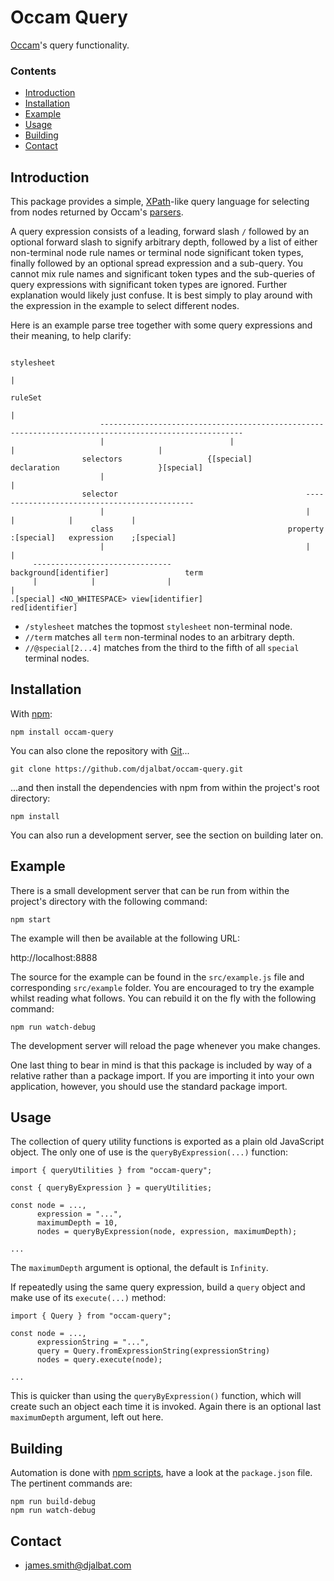 # Occam Query

[Occam](https://github.com/djalbat/occam)'s query functionality.

### Contents

- [Introduction](#introduction)
- [Installation](#installation)
- [Example](#example)
- [Usage](#usage)
- [Building](#building)
- [Contact](#contact)

## Introduction

This package provides a simple, [XPath](https://en.wikipedia.org/wiki/XPath)-like query language for selecting from nodes returned by Occam's [parsers](https://github.com/djalbat/occam-parsers).

A query expression consists of a leading, forward slash `/` followed by an optional forward slash to signify arbitrary depth, followed by a list of either non-terminal node rule names or terminal node significant token types, finally followed by an optional spread expression and a sub-query. You cannot mix rule names and significant token types and the sub-queries of query expressions with significant token types are ignored. Further explanation would likely just confuse. It is best simply to play around with the expression in the example to select different nodes.

Here is an example parse tree together with some query expressions and their meaning, to help clarify:
```
                                                                  stylesheet                                                  
                                                                       |                                                      
                                                                    ruleSet                                                   
                                                                       |                                                      
                    ------------------------------------------------------------------------------------------------------    
                    |                            |                                      |                                |    
                selectors                   {[special]                             declaration                      }[special]
                    |                                                                   |                                     
                selector                                          ---------------------------------------------               
                    |                                             |                |            |             |               
                  class                                       property        :[special]   expression    ;[special]           
                    |                                             |                             |                             
     -------------------------------                   background[identifier]                 term                            
     |            |                |                                                            |                             
.[special] <NO_WHITESPACE> view[identifier]                                              red[identifier]                      
```
* `/stylesheet` matches the topmost `stylesheet` non-terminal node.
* `//term` matches all `term` non-terminal nodes to an arbitrary depth.
* `//@special[2...4]` matches from the third to the fifth of all `special` terminal nodes.

## Installation

With [npm](https://www.npmjs.com/):

    npm install occam-query

You can also clone the repository with [Git](https://git-scm.com/)...

    git clone https://github.com/djalbat/occam-query.git

...and then install the dependencies with npm from within the project's root directory:

    npm install

You can also run a development server, see the section on building later on.

## Example

There is a small development server that can be run from within the project's directory with the following command:

    npm start

The example will then be available at the following URL:

http://localhost:8888

The source for the example can be found in the `src/example.js` file and corresponding `src/example` folder. You are encouraged to try the example whilst reading what follows. You can rebuild it on the fly with the following command:

    npm run watch-debug

The development server will reload the page whenever you make changes.

One last thing to bear in mind is that this package is included by way of a relative rather than a package import. If you are importing it into your own application, however, you should use the standard package import.

## Usage

The collection of query utility functions is exported as a plain old JavaScript object. The only one of use is the `queryByExpression(...)` function:

```
import { queryUtilities } from "occam-query";

const { queryByExpression } = queryUtilities;

const node = ...,
      expression = "...",
      maximumDepth = 10,
      nodes = queryByExpression(node, expression, maximumDepth);

...
```
The `maximumDepth` argument is optional, the default is `Infinity`.

If repeatedly using the same query expression, build a `query` object and make use of its `execute(...)` method:

```
import { Query } from "occam-query";

const node = ...,
      expressionString = "...",
      query = Query.fromExpressionString(expressionString)
      nodes = query.execute(node);

...
```
This is quicker than using the `queryByExpression()` function, which will create such an object each time it is invoked. Again there is an optional last `maximumDepth` argument, left out here.

## Building

Automation is done with [npm scripts](https://docs.npmjs.com/misc/scripts), have a look at the `package.json` file. The pertinent commands are:

    npm run build-debug
    npm run watch-debug

## Contact

* james.smith@djalbat.com

